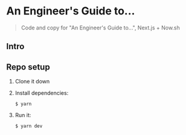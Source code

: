 # An Engineer's Guide to...

> Code and copy for "An Engineer's Guide to...", Next.js + Now.sh

## Intro

## Repo setup

1.  Clone it down

2.  Install dependencies:

        $ yarn

3.  Run it:

        $ yarn dev
